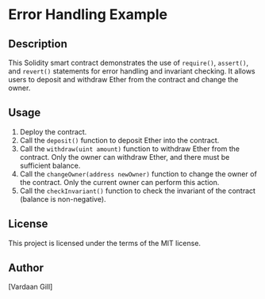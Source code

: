 # Error Handling Example

## Description
This Solidity smart contract demonstrates the use of `require()`, `assert()`, and `revert()` statements for error handling and invariant checking. It allows users to deposit and withdraw Ether from the contract and change the owner.

## Usage
1. Deploy the contract.
2. Call the `deposit()` function to deposit Ether into the contract.
3. Call the `withdraw(uint amount)` function to withdraw Ether from the contract. Only the owner can withdraw Ether, and there must be sufficient balance.
4. Call the `changeOwner(address newOwner)` function to change the owner of the contract. Only the current owner can perform this action.
5. Call the `checkInvariant()` function to check the invariant of the contract (balance is non-negative).

## License
This project is licensed under the terms of the MIT license.

## Author
[Vardaan Gill]

